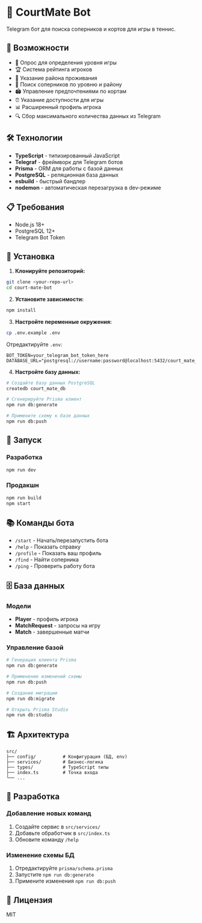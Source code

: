 # 🎾 CourtMate Bot

Telegram бот для поиска соперников и кортов для игры в теннис.

## 🚀 Возможности

-   📝 Опрос для определения уровня игры
-   🏆 Система рейтинга игроков
-   📍 Указание района проживания
-   👥 Поиск соперников по уровню и району
-   🏟️ Управление предпочтениями по кортам
-   ⏰ Указание доступности для игры
-   📊 Расширенный профиль игрока
-   🔍 Сбор максимального количества данных из Telegram

## 🛠️ Технологии

-   **TypeScript** - типизированный JavaScript
-   **Telegraf** - фреймворк для Telegram ботов
-   **Prisma** - ORM для работы с базой данных
-   **PostgreSQL** - реляционная база данных
-   **esbuild** - быстрый бандлер
-   **nodemon** - автоматическая перезагрузка в dev-режиме

## 📋 Требования

-   Node.js 18+
-   PostgreSQL 12+
-   Telegram Bot Token

## 🔧 Установка

1. **Клонируйте репозиторий:**

```bash
git clone <your-repo-url>
cd court-mate-bot
```

2. **Установите зависимости:**

```bash
npm install
```

3. **Настройте переменные окружения:**

```bash
cp .env.example .env
```

Отредактируйте `.env`:

```env
BOT_TOKEN=your_telegram_bot_token_here
DATABASE_URL="postgresql://username:password@localhost:5432/court_mate_db"
```

4. **Настройте базу данных:**

```bash
# Создайте базу данных PostgreSQL
createdb court_mate_db

# Сгенерируйте Prisma клиент
npm run db:generate

# Примените схему к базе данных
npm run db:push
```

## 🚀 Запуск

### Разработка

```bash
npm run dev
```

### Продакшн

```bash
npm run build
npm start
```

## 📚 Команды бота

-   `/start` - Начать/перезапустить бота
-   `/help` - Показать справку
-   `/profile` - Показать ваш профиль
-   `/find` - Найти соперника
-   `/ping` - Проверить работу бота

## 🗄️ База данных

### Модели

-   **Player** - профиль игрока
-   **MatchRequest** - запросы на игру
-   **Match** - завершенные матчи

### Управление базой

```bash
# Генерация клиента Prisma
npm run db:generate

# Применение изменений схемы
npm run db:push

# Создание миграции
npm run db:migrate

# Открыть Prisma Studio
npm run db:studio
```

## 🏗️ Архитектура

```
src/
├── config/          # Конфигурация (БД, env)
├── services/        # Бизнес-логика
├── types/           # TypeScript типы
├── index.ts         # Точка входа
└── ...
```

## 🔄 Разработка

### Добавление новых команд

1. Создайте сервис в `src/services/`
2. Добавьте обработчик в `src/index.ts`
3. Обновите команду `/help`

### Изменение схемы БД

1. Отредактируйте `prisma/schema.prisma`
2. Запустите `npm run db:generate`
3. Примените изменения `npm run db:push`

## 📝 Лицензия

MIT
